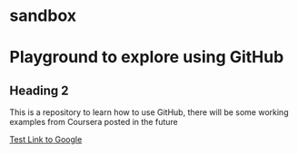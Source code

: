 # sandbox
<h1>Playground to explore using GitHub</h1>
<h2>Heading 2</h2>

<p>This is a repository to learn how to use GitHub, there will be some working examples from Coursera posted in the future</p>

<p><a href="http://www.google.com">Test Link to Google</a></p>
